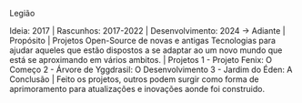 Legião

Ideia: 2017
    |
Rascunhos: 2017-2022
    |
Desenvolvimento: 2024 -> Adiante
    |
Propósito
    |
Projetos Open-Source de novas e antigas Tecnologias para
ajudar aqueles que estão dispostos a se adaptar ao um novo
mundo que está se aproximando em vários ambitos.
    |
Projetos
1 - Projeto Fenix: O Começo
2 - Árvore de Yggdrasil: O Desenvolvimento
3 - Jardim do Éden: A Conclusão
    |
Feito os projetos, outros podem surgir como forma de
aprimoramento para atualizações e inovações aonde foi
construido.